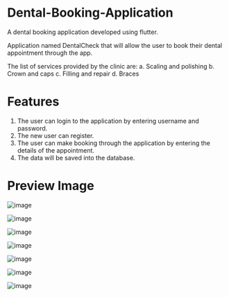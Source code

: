 # Dental-Booking-Application
A dental booking application developed using flutter. 

Application named DentalCheck that will allow the user to book their dental appointment through the app. 

The list of services provided by the clinic are:
a. Scaling and polishing
b. Crown and caps
c. Filling and repair
d. Braces

# Features
1. The user can login to the application by entering username and password. 
2. The new user can register.
3. The user can make booking through the application by entering the details of the appointment.
4. The data will be saved into the database. 


# Preview Image

![image](https://github.com/AidaAtikah/Dental-Booking-Application/assets/142037347/3db2da13-31ba-4c5b-a941-32c42acdc2f9)

![image](https://github.com/AidaAtikah/Dental-Booking-Application/assets/142037347/1c91c0f3-5c9c-4165-81bc-60db2cc6add4)

![image](https://github.com/AidaAtikah/Dental-Booking-Application/assets/142037347/b6919ac6-6b77-426e-8e60-c61888d213be)

![image](https://github.com/AidaAtikah/Dental-Booking-Application/assets/142037347/0f43ecba-16e8-4311-945a-38922e3eec57)

![image](https://github.com/AidaAtikah/Dental-Booking-Application/assets/142037347/e25e7a77-905d-4f79-a7cd-120287b03345)

![image](https://github.com/AidaAtikah/Dental-Booking-Application/assets/142037347/e4fd686f-bee7-49ee-b967-9530c6c2f825)

![image](https://github.com/AidaAtikah/Dental-Booking-Application/assets/142037347/17c30452-dfc4-4a5b-a060-842bcdc769a1)





